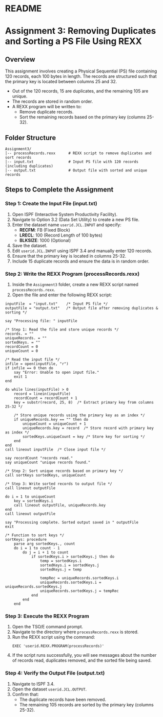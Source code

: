 # **README**
# Assignment 3: Removing Duplicates and Sorting a PS File Using REXX

## Overview
This assignment involves creating a Physical Sequential (PS) file containing 120 records, each 100 bytes in length. The records are structured such that the primary key is located between columns 25 and 32.

- Out of the 120 records, 15 are duplicates, and the remaining 105 are unique.
- The records are stored in random order.
- A REXX program will be written to:
  - Remove duplicate records.
  - Sort the remaining records based on the primary key (columns 25-32).

## Folder Structure
```
Assignment3/
│-- processRecords.rexx      # REXX script to remove duplicates and sort records
│-- input.txt                # Input PS file with 120 records (including duplicates)
│-- output.txt               # Output file with sorted and unique records
```

## Steps to Complete the Assignment

### Step 1: Create the Input File (input.txt)
1. Open ISPF (Interactive System Productivity Facility).
2. Navigate to Option 3.2 (Data Set Utility) to create a new PS file.
3. Enter the dataset name `userid.JCL.INPUT` and specify:
   - **RECFM**: FB (Fixed Block)
   - **LRECL**: 100 (Record Length of 100 bytes)
   - **BLKSIZE**: 1000 (Optional)
4. Save the dataset.
5. Edit `userid.JCL.INPUT` using ISPF 3.4 and manually enter 120 records.
6. Ensure that the primary key is located in columns 25-32.
7. Include 15 duplicate records and ensure the data is in random order.

### Step 2: Write the REXX Program (processRecords.rexx)
1. Inside the `Assignment3` folder, create a new REXX script named `processRecords.rexx`.
2. Open the file and enter the following REXX script:

```rexx
inputFile  = "input.txt"    /* Input PS file */
outputFile = "output.txt"   /* Output file after removing duplicates & sorting */

say "Processing file: " inputFile

/* Step 1: Read the file and store unique records */
records. = ""
uniqueRecords. = ""
sortedKeys. = ""
recordCount = 0
uniqueCount = 0

/* Read the input file */
infile = open(inputFile, "r")
if infile == 0 then do
    say "Error: Unable to open input file."
    exit 1
end

do while lines(inputFile) > 0
    record = linein(inputFile)
    recordCount = recordCount + 1
    key = substr(record, 25, 8)  /* Extract primary key from columns 25-32 */
    
    /* Store unique records using the primary key as an index */
    if uniqueRecords.key == "" then do
        uniqueCount = uniqueCount + 1
        uniqueRecords.key = record  /* Store record with primary key as index */
        sortedKeys.uniqueCount = key /* Store key for sorting */
    end
end
call lineout inputFile  /* Close input file */

say recordCount "records read."
say uniqueCount "unique records found."

/* Step 2: Sort unique records based on primary key */
call sortKeys sortedKeys, uniqueCount

/* Step 3: Write sorted records to output file */
call lineout outputFile

do i = 1 to uniqueCount
    key = sortedKeys.i
    call lineout outputFile, uniqueRecords.key
end
call lineout outputFile

say "Processing complete. Sorted output saved in " outputFile
exit

/* Function to sort keys */
sortKeys: procedure
    parse arg sortedKeys., count
    do i = 1 to count - 1
        do j = i + 1 to count
            if sortedKeys.i > sortedKeys.j then do
                temp = sortedKeys.i
                sortedKeys.i = sortedKeys.j
                sortedKeys.j = temp
                
                tempRec = uniqueRecords.sortedKeys.i
                uniqueRecords.sortedKeys.i = uniqueRecords.sortedKeys.j
                uniqueRecords.sortedKeys.j = tempRec
            end
        end
    end
```

### Step 3: Execute the REXX Program
1. Open the TSO/E command prompt.
2. Navigate to the directory where `processRecords.rexx` is stored.
3. Run the REXX script using the command:
   ```
   EXEC 'userid.REXX.PROGRAM(processRecords)'
   ```
4. If the script runs successfully, you will see messages about the number of records read, duplicates removed, and the sorted file being saved.

### Step 4: Verify the Output File (output.txt)
1. Navigate to ISPF 3.4.
2. Open the dataset `userid.JCL.OUTPUT`.
3. Confirm that:
   - The duplicate records have been removed.
   - The remaining 105 records are sorted by the primary key (columns 25-32).


